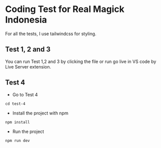 
# Coding Test for Real Magick Indonesia

For all the tests, I use tailwindcss for styling.


## Test 1, 2 and 3

You can run Test 1,2 and 3 by clicking the file or run go live in VS code by Live Server extension.
## Test 4

- Go to Test 4
```
cd test-4
```

- Install the project with npm
```
npm install
```

- Run the project
```
npm run dev
```
